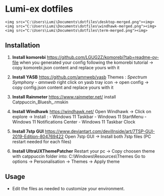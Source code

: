 # Lumi-ex dotfiles
    <img src="C:\Users\Lumi\Documents\dotfiles\desktop-merged.png"><img>
    <img src="C:\Users\Lumi\Documents\dotfiles\windhawk-merged.png"><img>
    <img src="C:\Users\Lumi\Documents\dotfiles\term-merged.png"><img>
## Installation

1. **Install komorebi**
    https://github.com/LGUG2Z/komorebi?tab=readme-ov-file
    when you generated your config following the komorebi tutorial ->
    copy komorebi.json content and replace yours with it

2. **Install YASB**
    https://github.com/amnweb/yasb
    Themes : *Spectrum Symphony - amnweb*
    right click on yasb tray icon ->
    open config ->
    copy config.json content and replace yours with it

3. **Install Rainmeter**
     https://www.rainmeter.net/
     install Catppuccin_Bluesh_.rmskin

4. **Install Windhawk**
    https://windhawk.net/
    Open Windhawk ->
    Click on explore ->
    Install :
        - Windows 11 Taskbar
        - Windows 11 StartMenu
        - Windows 11 Notifications Center
        - Windows 11 Taskbar Clock

5. **Install 7stp GUI**
    https://www.deviantart.com/devillnside/art/7TSP-GUI-2019-Edition-804769422
    Open 7stp GUI ->
    Install both 7stp files (PC restart needed for each files)

6. **Install UltraUXThemePatcher**
    Restart your pc ->
    Copy choosen theme with catppuccin folder into: C:\Windows\Resources\Themes
    Go to options -> Personalisation -> Themes -> Apply theme

## Usage

- Edit the files as needed to customize your environment.